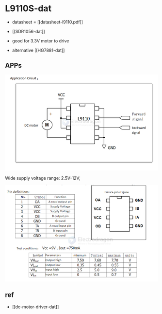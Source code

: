 
# L9110S-dat

- datasheet = [[datasheet-l9110.pdf]]

- [[SDR1056-dat]]

- good for 3.3V motor to drive 

- alternative [[HG7881-dat]]

## APPs 

![](2025-05-04-14-27-17.png)

Wide supply voltage range: 2.5V-12V;

![](2025-07-04-17-23-19.png)

## ref 

- [[dc-motor-driver-dat]]